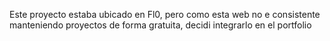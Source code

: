 Este proyecto estaba ubicado en Fl0, pero como esta web no e consistente manteniendo proyectos de forma gratuita, decidi integrarlo en el portfolio